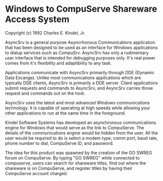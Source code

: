 # Windows to CompuServe Shareware Access System

Copyright (c) 1992 Charles E. Kindel, Jr. 

AsyncSrv is a general purpose Asyncrhonous Communications application that has been designed to be used as an interface for Windows applications to dialup services such as CompuSrv. AsyncSrv has only a rudimentary user interface that is intended for debugging purposes only. It's real power comes from it's flexibility and adaptibility to any task.

Applications communicate with AsyncSrv primarily through DDE (Dynamic Data Excange). Unlike most communications applications which are typically DDE clients, AsyncSrv is primarily a DDE server. Client applications submit requests and commands to AsyncSrv, and AsyncSrv carries those request and commands out on the host.

AsyncSrv uses the latest and most advanced Windows communications technology. It is capable of operating at high speeds while allowing your other applications to run at the same time in the foreground.

Kindel Software Systems has developed an asynchronous communications engine for Windows that would serve as the link to CompuServe. The details of the communications engine would be hidden from the user. All the user would be required to do is select a modem type, comm port, baud rate, phone number to dial, CompuServe ID, and password.

The idea for this product was spawned by the creation of the GO SWREG forum on CompuServe. By typing "GO SWREG" while connected to compuserve, users can search for shareware titles, find out where the shareware is on CompuServe, and register titles by having their CompuServe account charged. 
